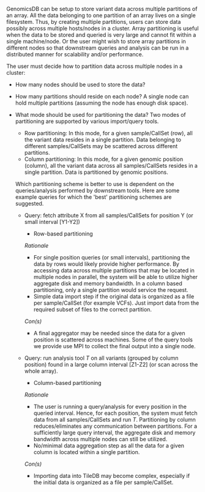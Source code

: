 GenomicsDB can be setup to store variant data across multiple partitions of an array. All the data belonging to one partition of an array lives on a single filesystem. Thus, by creating multiple partitions, users can store data possibly across multiple hosts/nodes in a cluster. Array partitioning is useful when the data to be stored and queried is very large and cannot fit within a single machine/node. Or the user might wish to store array partitions in different nodes so that downstream queries and analysis can be run in a distributed manner for scalability and/or performance. 

The user must decide how to partition data across multiple nodes in a cluster:
* How many nodes should be used to store the data?
* How many partitions should reside on each node? A single node can hold multiple partitions (assuming the node has enough disk space).
* What mode should be used for partitioning the data?
  Two modes of partitioning are supported by various import/query tools.
  * Row partitioning: In this mode, for a given sample/CallSet (row), all the variant data resides in a single partition. Data belonging to different samples/CallSets may be scattered across different partitions.
  * Column partitioning: In this mode, for a given genomic position (column), all the variant data across all samples/CallSets resides in a single partition. Data is partitioned by genomic positions.

  Which partitioning scheme is better to use is dependent on the queries/analysis performed by downstream tools. Here are some example queries for which the 'best' partitioning schemes are suggested.

  * Query: fetch attribute X from all samples/CallSets for position Y (or small interval [Y1-Y2])
      * Row-based partitioning

      _Rationale_
      * For single position queries (or small intervals), partitioning the data by rows would likely provide higher performance. By accessing data across multiple partitions that may be located in multiple nodes in parallel, the system will be able to utilize higher aggregate disk and memory bandwidth. In a column based partitioning, only a single partition would service the request.
      * Simple data import step if the original data is organized as a file per sample/CallSet (for example VCFs). Just import data from the required subset of files to the correct partition.

      _Con(s)_
      * A final aggregator may be needed since the data for a given position is scattered across machines. Some of the query tools we provide use MPI to collect the final output into a single node.

  * Query: run analysis tool _T_ on all variants (grouped by column position) found in a large column interval \[Z1-Z2\] (or scan across the whole array).
      * Column-based partitioning

      _Rationale_
      * The user is running a query/analysis for every position in the queried interval. Hence, for each position, the system must fetch data from all samples/CallSets and run _T_. Partitioning by column reduces/eliminates any communication between partitions. For a sufficiently large query interval, the aggregate disk and memory bandwidth across multiple nodes can still be utilized.
      * No/minimal data aggregation step as all the data for a given column is located within a single partition.

      _Con(s)_
      * Importing data into TileDB may become complex, especially if the initial data is organized as a file per sample/CallSet.